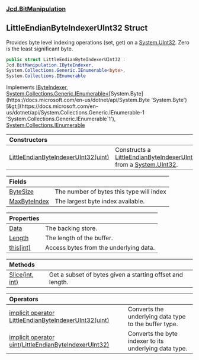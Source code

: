 ### [Jcd.BitManipulation](Jcd.BitManipulation.md 'Jcd.BitManipulation')

## LittleEndianByteIndexerUInt32 Struct

Provides byte level indexing operations (set, get) on
a [System.UInt32](https://docs.microsoft.com/en-us/dotnet/api/System.UInt32 'System.UInt32'). Zero is the least
significant byte.

```csharp
public struct LittleEndianByteIndexerUInt32 :
Jcd.BitManipulation.IByteIndexer,
System.Collections.Generic.IEnumerable<byte>,
System.Collections.IEnumerable
```

Implements [IByteIndexer](Jcd.BitManipulation.IByteIndexer.md 'Jcd.BitManipulation.IByteIndexer'), [System.Collections.Generic.IEnumerable&lt;](https://docs.microsoft.com/en-us/dotnet/api/System.Collections.Generic.IEnumerable-1 'System.Collections.Generic.IEnumerable`1')[System.Byte](https://docs.microsoft.com/en-us/dotnet/api/System.Byte 'System.Byte')[&gt;](https://docs.microsoft.com/en-us/dotnet/api/System.Collections.Generic.IEnumerable-1 'System.Collections.Generic.IEnumerable`1'), [System.Collections.IEnumerable](https://docs.microsoft.com/en-us/dotnet/api/System.Collections.IEnumerable 'System.Collections.IEnumerable')

| Constructors                                                                                                                                                                                                            |                                                                                                                                                                                                                                                           |
|:------------------------------------------------------------------------------------------------------------------------------------------------------------------------------------------------------------------------|:----------------------------------------------------------------------------------------------------------------------------------------------------------------------------------------------------------------------------------------------------------|
| [LittleEndianByteIndexerUInt32(uint)](Jcd.BitManipulation.LittleEndianByteIndexerUInt32.LittleEndianByteIndexerUInt32(uint).md 'Jcd.BitManipulation.LittleEndianByteIndexerUInt32.LittleEndianByteIndexerUInt32(uint)') | Constructs a [LittleEndianByteIndexerUInt32](Jcd.BitManipulation.LittleEndianByteIndexerUInt32.md 'Jcd.BitManipulation.LittleEndianByteIndexerUInt32') from a [System.UInt32](https://docs.microsoft.com/en-us/dotnet/api/System.UInt32 'System.UInt32'). |

| Fields                                                                                                                                             |                                          |
|:---------------------------------------------------------------------------------------------------------------------------------------------------|:-----------------------------------------|
| [ByteSize](Jcd.BitManipulation.LittleEndianByteIndexerUInt32.ByteSize.md 'Jcd.BitManipulation.LittleEndianByteIndexerUInt32.ByteSize')             | The number of bytes this type will index |
| [MaxByteIndex](Jcd.BitManipulation.LittleEndianByteIndexerUInt32.MaxByteIndex.md 'Jcd.BitManipulation.LittleEndianByteIndexerUInt32.MaxByteIndex') | The largest byte index available.        |

| Properties                                                                                                                                |                                        |
|:------------------------------------------------------------------------------------------------------------------------------------------|:---------------------------------------|
| [Data](Jcd.BitManipulation.LittleEndianByteIndexerUInt32.Data.md 'Jcd.BitManipulation.LittleEndianByteIndexerUInt32.Data')                | The backing store.                     |
| [Length](Jcd.BitManipulation.LittleEndianByteIndexerUInt32.Length.md 'Jcd.BitManipulation.LittleEndianByteIndexerUInt32.Length')          | The length of the buffer.              |
| [this[int]](Jcd.BitManipulation.LittleEndianByteIndexerUInt32.this[int].md 'Jcd.BitManipulation.LittleEndianByteIndexerUInt32.this[int]') | Access bytes from the underlying data. |

| Methods                                                                                                                                                    |                                                           |
|:-----------------------------------------------------------------------------------------------------------------------------------------------------------|:----------------------------------------------------------|
| [Slice(int, int)](Jcd.BitManipulation.LittleEndianByteIndexerUInt32.Slice(int,int).md 'Jcd.BitManipulation.LittleEndianByteIndexerUInt32.Slice(int, int)') | Get a subset of bytes given a starting offset and length. |

| Operators                                                                                                                                                                                                                                                                                                |                                                        |
|:---------------------------------------------------------------------------------------------------------------------------------------------------------------------------------------------------------------------------------------------------------------------------------------------------------|:-------------------------------------------------------|
| [implicit operator LittleEndianByteIndexerUInt32(uint)](Jcd.BitManipulation.LittleEndianByteIndexerUInt32.op_ImplicitJcd.BitManipulation.LittleEndianByteIndexerUInt32(uint).md 'Jcd.BitManipulation.LittleEndianByteIndexerUInt32.op_Implicit Jcd.BitManipulation.LittleEndianByteIndexerUInt32(uint)') | Converts the underlying data type to the buffer type.  |
| [implicit operator uint(LittleEndianByteIndexerUInt32)](Jcd.BitManipulation.LittleEndianByteIndexerUInt32.op_Implicituint(Jcd.BitManipulation.LittleEndianByteIndexerUInt32).md 'Jcd.BitManipulation.LittleEndianByteIndexerUInt32.op_Implicit uint(Jcd.BitManipulation.LittleEndianByteIndexerUInt32)') | Converts the byte indexer to its underlying data type. |
